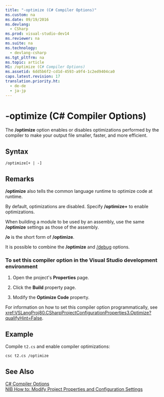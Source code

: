 ```yaml
---
title: "-optimize (C# Compiler Options)"
ms.custom: na
ms.date: 09/19/2016
ms.devlang: 
  - CSharp
ms.prod: visual-studio-dev14
ms.reviewer: na
ms.suite: na
ms.technology: 
  - devlang-csharp
ms.tgt_pltfrm: na
ms.topic: article
H1: /optimize (C# Compiler Options)
ms.assetid: 6dd5b6f2-cd1d-4593-a9f4-1c2ed9404ca0
caps.latest.revision: 17
translation.priority.ht: 
  - de-de
  - ja-jp
---
```

# -optimize (C# Compiler Options)
The **/optimize** option enables or disables optimizations performed by the compiler to make your output file smaller, faster, and more efficient.  
  
## Syntax  
  
```  
/optimize[+ | -]  
```  
  
## Remarks  
 **/optimize** also tells the common language runtime to optimize code at runtime.  
  
 By default, optimizations are disabled. Specify **/optimize+** to enable optimizations.  
  
 When building a module to be used by an assembly, use the same **/optimize** settings as those of the assembly.  
  
 **/o** is the short form of **/optimize**.  
  
 It is possible to combine the **/optimize** and [/debug](../Topic/-debug%20\(C%23%20Compiler%20Options\).md) options.  
  
### To set this compiler option in the Visual Studio development environment  
  
1.  Open the project's **Properties** page.  
  
2.  Click the **Build** property page.  
  
3.  Modify the **Optimize Code** property.  
  
 For information on how to set this compiler option programmatically, see <xref:VSLangProj80.CSharpProjectConfigurationProperties3.Optimize?qualifyHint=False>.  
  
## Example  
 Compile `t2.cs` and enable compiler optimizations:  
  
```  
csc t2.cs /optimize  
```  
  
## See Also  
 [C# Compiler Options](../vs140/C#-Compiler-Options.md)   
 [NIB How to: Modify Project Properties and Configuration Settings](assetId:///e7184bc5-2f2b-4b4f-aa9a-3ecfcbc48b67)